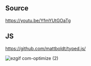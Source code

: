 ## Source
https://youtu.be/YfmYUtGOaTg

## JS
https://github.com/mattboldt/typed.js/

![ezgif com-optimize (2)](https://user-images.githubusercontent.com/118879439/221152059-355c6e28-f194-4070-b9fd-6426b0045d30.gif)